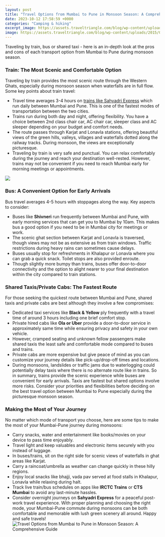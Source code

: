 ```yaml
---
layout: post
title: "Travel Options from Mumbai to Pune in Monsoon Season: A Comprehensive Guide"
date: 2023-10-12 17:58:59 +0000
categories: "Camping & hiking"
excerpt_image: https://assets.traveltriangle.com/blog/wp-content/uploads/2015/06/Places-near-Pune-Mumbai-Monsoons1.jpg
image: https://assets.traveltriangle.com/blog/wp-content/uploads/2015/06/Places-near-Pune-Mumbai-Monsoons1.jpg
---
```


Traveling by train, bus or shared taxi - here is an in-depth look at the pros and cons of each transport option from Mumbai to Pune during monsoon season.
### Train: The Most Scenic and Comfortable Option
Traveling by train provides the most scenic route through the Western Ghats, especially during monsoon season when waterfalls are in full flow. Some key points about train travel:
- Travel time averages 3-4 hours on [trains like Sahyadri Express](https://travelokla.github.io/2024-01-03-budget-et-conseils-pour-un-voyage-de-10-jours-au-japon/) which run daily between Mumbai and Pune. This is one of the fastest modes of transportation between the two cities. 
- Trains run during both day and night, offering flexibility. You have a choice between 2nd class chair car, AC chair car, sleeper class and AC sleeper depending on your budget and comfort needs.
- The route passes through Karjat and Lonavla stations, offering beautiful views of the green hills, valleys, villages and waterfalls dotted along the railway tracks. During monsoon, the views are exceptionally picturesque.
- Traveling by train is very safe and punctual. You can relax comfortably during the journey and reach your destination well-rested. However, trains may not be convenient if you need to reach Mumbai early for morning meetings or appointments.

![](https://blog.thomascook.in/wp-content/uploads/2018/05/img-4-3-e1527061740185-2.jpg)
### Bus: A Convenient Option for Early Arrivals  
Bus travel averages 4-5 hours with stoppages along the way. Key aspects to consider:
- Buses like **Shivneri** run frequently between Mumbai and Pune, with early morning services that can get you to Mumbai by 10am. This makes bus a good option if you need to be in Mumbai city for meetings or work.
- The scenic ghat section between Karjat and Lonavla is traversed, though views may not be as extensive as from train windows. Traffic restrictions during heavy rains can sometimes cause delays.  
- Buses usually stop for refreshments in Khalapur or Lonavla where you can grab a quick snack. Toilet stops are also provided enroute.
- Though slightly more bumpy than trains, buses offer door-to-door connectivity and the option to alight nearer to your final destination within the city compared to train stations.
### Shared Taxis/Private Cabs: The Fastest Route
For those seeking the quickest route between Mumbai and Pune, shared taxis and private cabs are best although they involve a few compromises:
- Dedicated taxi services like **Black & Yellow** ply frequently with a travel time of around 3 hours including one brief comfort stop.
- Private hired cabs like **Ola or Uber** provide a door-to-door service in approximately same time while ensuring privacy and safety in your own vehicle. 
- However, cramped seating and unknown fellow passengers make shared taxis the least safe and comfortable mode compared to buses and trains.
- Private cabs are more expensive but give peace of mind as you can customize your journey details like pick-up/drop-off times and locations. 
- During monsoons, landslides or traffic jams due to waterlogging could potentially delay taxis where there is no alternate route like in trains. 
So in summary, trains provide the scenic experience while buses are convenient for early arrivals. Taxis are fastest but shared options involve more risks. Consider your priorities and flexibilities before deciding on the best travel option between Mumbai to Pune especially during the picturesque monsoon season.
### Making the Most of Your Journey
No matter which mode of transport you choose, here are some tips to make the most of your Mumbai-Pune journey during monsoons:
- Carry snacks, water and entertainment like books/movies on your device to pass time enjoyably. 
- Travel light and keep valuables and electronic items securely with you instead of luggage. 
- In buses/trains, sit on the right side for scenic views of waterfalls in ghat areas like Karjat. 
- Carry a raincoat/umbrella as weather can change quickly in these hilly regions. 
- Enjoy local snacks like bhajji, vada pav served at food stalls in Khalapur, Lonavla while relaxing during halt.
- Track live train/bus schedules on apps like **IRCTC Trains** or **CTS Mumbai** to avoid any last-minute hassles.
- Consider overnight journeys on **Sahyadri Express** for a peaceful post-work travel experience.
With proper planning and choosing the right mode, your Mumbai-Pune commute during monsoons can be both comfortable and memorable with lush green scenery all around. Happy and safe travels!
![Travel Options from Mumbai to Pune in Monsoon Season: A Comprehensive Guide](https://assets.traveltriangle.com/blog/wp-content/uploads/2015/06/Places-near-Pune-Mumbai-Monsoons1.jpg)